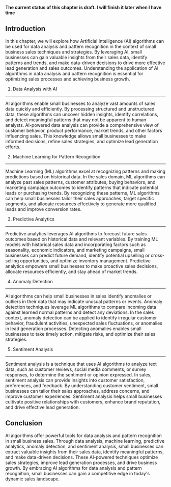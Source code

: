 **The current status of this chapter is draft. I will finish it later when I have time**

Introduction
------------

In this chapter, we will explore how Artificial Intelligence (AI) algorithms can be used for data analysis and pattern recognition in the context of small business sales techniques and strategies. By leveraging AI, small businesses can gain valuable insights from their sales data, identify patterns and trends, and make data-driven decisions to drive more effective lead generation and sales outcomes. Understanding the application of AI algorithms in data analysis and pattern recognition is essential for optimizing sales processes and achieving business growth.

1. Data Analysis with AI
------------------------

AI algorithms enable small businesses to analyze vast amounts of sales data quickly and efficiently. By processing structured and unstructured data, these algorithms can uncover hidden insights, identify correlations, and detect meaningful patterns that may not be apparent to human analysts. AI-powered data analysis can provide a comprehensive view of customer behavior, product performance, market trends, and other factors influencing sales. This knowledge allows small businesses to make informed decisions, refine sales strategies, and optimize lead generation efforts.

2. Machine Learning for Pattern Recognition
-------------------------------------------

Machine Learning (ML) algorithms excel at recognizing patterns and making predictions based on historical data. In the sales domain, ML algorithms can analyze past sales patterns, customer attributes, buying behaviors, and marketing campaign outcomes to identify patterns that indicate potential leads or purchasing trends. By recognizing these patterns, ML algorithms can help small businesses tailor their sales approaches, target specific segments, and allocate resources effectively to generate more qualified leads and improve conversion rates.

3. Predictive Analytics
-----------------------

Predictive analytics leverages AI algorithms to forecast future sales outcomes based on historical data and relevant variables. By training ML models with historical sales data and incorporating factors such as seasonality, economic indicators, and marketing campaigns, small businesses can predict future demand, identify potential upselling or cross-selling opportunities, and optimize inventory management. Predictive analytics empowers small businesses to make proactive sales decisions, allocate resources efficiently, and stay ahead of market trends.

4. Anomaly Detection
--------------------

AI algorithms can help small businesses in sales identify anomalies or outliers in their data that may indicate unusual patterns or events. Anomaly detection techniques leverage ML algorithms to compare incoming data against learned normal patterns and detect any deviations. In the sales context, anomaly detection can be applied to identify irregular customer behavior, fraudulent activities, unexpected sales fluctuations, or anomalies in lead generation processes. Detecting anomalies enables small businesses to take timely action, mitigate risks, and optimize their sales strategies.

5. Sentiment Analysis
---------------------

Sentiment analysis is a technique that uses AI algorithms to analyze text data, such as customer reviews, social media comments, or survey responses, to determine the sentiment or opinion expressed. In sales, sentiment analysis can provide insights into customer satisfaction, preferences, and feedback. By understanding customer sentiment, small businesses can tailor their sales approaches, address concerns, and improve customer experiences. Sentiment analysis helps small businesses cultivate positive relationships with customers, enhance brand reputation, and drive effective lead generation.

Conclusion
----------

AI algorithms offer powerful tools for data analysis and pattern recognition in small business sales. Through data analysis, machine learning, predictive analytics, anomaly detection, and sentiment analysis, small businesses can extract valuable insights from their sales data, identify meaningful patterns, and make data-driven decisions. These AI-powered techniques optimize sales strategies, improve lead generation processes, and drive business growth. By embracing AI algorithms for data analysis and pattern recognition, small businesses can gain a competitive edge in today's dynamic sales landscape.
